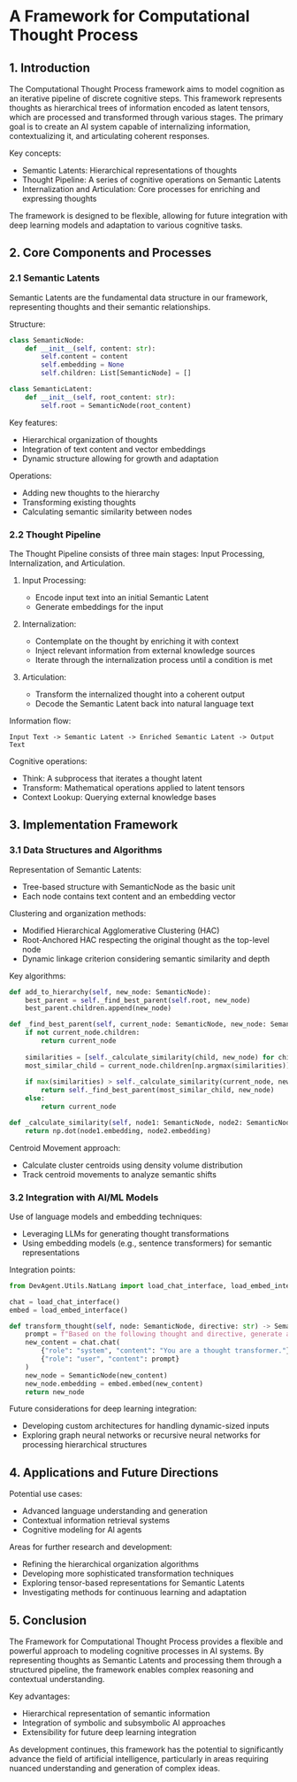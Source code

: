 # A Framework for Computational Thought Process

## 1. Introduction

The Computational Thought Process framework aims to model cognition as an iterative pipeline of discrete cognitive steps. This framework represents thoughts as hierarchical trees of information encoded as latent tensors, which are processed and transformed through various stages. The primary goal is to create an AI system capable of internalizing information, contextualizing it, and articulating coherent responses.

Key concepts:

- Semantic Latents: Hierarchical representations of thoughts
- Thought Pipeline: A series of cognitive operations on Semantic Latents
- Internalization and Articulation: Core processes for enriching and expressing thoughts

The framework is designed to be flexible, allowing for future integration with deep learning models and adaptation to various cognitive tasks.

## 2. Core Components and Processes

### 2.1 Semantic Latents

Semantic Latents are the fundamental data structure in our framework, representing thoughts and their semantic relationships.

Structure:

```python
class SemanticNode:
    def __init__(self, content: str):
        self.content = content
        self.embedding = None
        self.children: List[SemanticNode] = []

class SemanticLatent:
    def __init__(self, root_content: str):
        self.root = SemanticNode(root_content)
```

Key features:

- Hierarchical organization of thoughts
- Integration of text content and vector embeddings
- Dynamic structure allowing for growth and adaptation

Operations:

- Adding new thoughts to the hierarchy
- Transforming existing thoughts
- Calculating semantic similarity between nodes

### 2.2 Thought Pipeline

The Thought Pipeline consists of three main stages: Input Processing, Internalization, and Articulation.

1. Input Processing:
   - Encode input text into an initial Semantic Latent
   - Generate embeddings for the input

2. Internalization:
   - Contemplate on the thought by enriching it with context
   - Inject relevant information from external knowledge sources
   - Iterate through the internalization process until a condition is met

3. Articulation:
   - Transform the internalized thought into a coherent output
   - Decode the Semantic Latent back into natural language text

Information flow:

```
Input Text -> Semantic Latent -> Enriched Semantic Latent -> Output Text
```

Cognitive operations:

- Think: A subprocess that iterates a thought latent
- Transform: Mathematical operations applied to latent tensors
- Context Lookup: Querying external knowledge bases

## 3. Implementation Framework

### 3.1 Data Structures and Algorithms

Representation of Semantic Latents:

- Tree-based structure with SemanticNode as the basic unit
- Each node contains text content and an embedding vector

Clustering and organization methods:

- Modified Hierarchical Agglomerative Clustering (HAC)
- Root-Anchored HAC respecting the original thought as the top-level node
- Dynamic linkage criterion considering semantic similarity and depth

Key algorithms:

```python
def add_to_hierarchy(self, new_node: SemanticNode):
    best_parent = self._find_best_parent(self.root, new_node)
    best_parent.children.append(new_node)

def _find_best_parent(self, current_node: SemanticNode, new_node: SemanticNode) -> SemanticNode:
    if not current_node.children:
        return current_node
    
    similarities = [self._calculate_similarity(child, new_node) for child in current_node.children]
    most_similar_child = current_node.children[np.argmax(similarities)]
    
    if max(similarities) > self._calculate_similarity(current_node, new_node):
        return self._find_best_parent(most_similar_child, new_node)
    else:
        return current_node

def _calculate_similarity(self, node1: SemanticNode, node2: SemanticNode) -> float:
    return np.dot(node1.embedding, node2.embedding)
```

Centroid Movement approach:

- Calculate cluster centroids using density volume distribution
- Track centroid movements to analyze semantic shifts

### 3.2 Integration with AI/ML Models

Use of language models and embedding techniques:

- Leveraging LLMs for generating thought transformations
- Using embedding models (e.g., sentence transformers) for semantic representations

Integration points:

```python
from DevAgent.Utils.NatLang import load_chat_interface, load_embed_interface

chat = load_chat_interface()
embed = load_embed_interface()

def transform_thought(self, node: SemanticNode, directive: str) -> SemanticNode:
    prompt = f"Based on the following thought and directive, generate a new thought:\nThought: {node.content}\nDirective: {directive}"
    new_content = chat.chat(
        {"role": "system", "content": "You are a thought transformer."},
        {"role": "user", "content": prompt}
    )
    new_node = SemanticNode(new_content)
    new_node.embedding = embed.embed(new_content)
    return new_node
```

Future considerations for deep learning integration:

- Developing custom architectures for handling dynamic-sized inputs
- Exploring graph neural networks or recursive neural networks for processing hierarchical structures

## 4. Applications and Future Directions

Potential use cases:

- Advanced language understanding and generation
- Contextual information retrieval systems
- Cognitive modeling for AI agents

Areas for further research and development:

- Refining the hierarchical organization algorithms
- Developing more sophisticated transformation techniques
- Exploring tensor-based representations for Semantic Latents
- Investigating methods for continuous learning and adaptation

## 5. Conclusion

The Framework for Computational Thought Process provides a flexible and powerful approach to modeling cognitive processes in AI systems. By representing thoughts as Semantic Latents and processing them through a structured pipeline, the framework enables complex reasoning and contextual understanding.

Key advantages:

- Hierarchical representation of semantic information
- Integration of symbolic and subsymbolic AI approaches
- Extensibility for future deep learning integration

As development continues, this framework has the potential to significantly advance the field of artificial intelligence, particularly in areas requiring nuanced understanding and generation of complex ideas.
